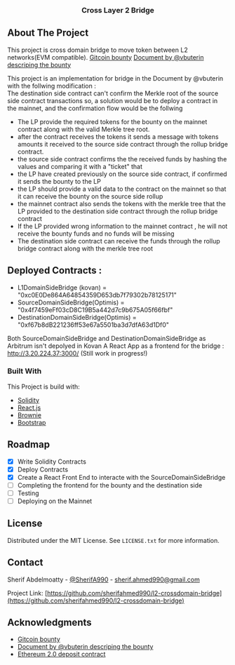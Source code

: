 <!-- PROJECT LOGO -->
<br />
<div align="center">
  <h3 align="center">Cross Layer 2 Bridge</h3>
</div>


<!-- ABOUT THE PROJECT -->
## About The Project

This project is cross domain bridge to move token between L2 networks(EVM compatible).
<a href='https://gitcoin.co/issue/gitcoinco/skunkworks/253/100027342'>Gitcoin bounty</a>
<a href='https://notes.ethereum.org/@vbuterin/cross_layer_2_bridges'>Document by @vbuterin descriping the bounty</a>

This project is an implementation for bridge in the Document by @vbuterin with the follwing modification :<br/>
The destination side contract can't confirm the Merkle root of the source side contract transactions so,
a solution would be to deploy a contract in the mainnet, and the confirmation flow would be the follwing
* The LP provide the required tokens for the bounty on the mainnet contract along with the valid Merkle tree root.
* after the contract receives the tokens it sends a message with tokens amounts it received to the source side contract through the rollup bridge contract. 
* the source side contract confirms the the received funds by hashing the values and comparing it with a "ticket" that
* the LP have created previously on the source side contract, if confirmed it sends the bounty to the LP
* the LP should provide a valid data to the contract on the mainnet so that it can receive the bounty on the source side rollup
* the mainnet contract also sends the tokens with the merkle tree that the LP provided to the destination side contract through the rollup bridge contract
* If the LP provided wrong information to the mainnet contract , he will not receive the bounty funds and no funds will be missing
* The destination side contract can receive the funds through the rollup bridge contract along with the merkle tree root 

## Deployed Contracts :
* L1DomainSideBridge (kovan) = "0xc0E0De864A64854359D653db7f79302b78125171"
* SourceDomainSideBridge(Optimis) = "0x4f7459eFf03cD8C19B5a442d7c9b675A05f66fbf"
* DestinationDomainSideBridge(Optimis) = "0xf67b8dB221236ff53e67a5501ba3d7dfA63d1Df0"

Both SourceDomainSideBridge and DestinationDomainSideBridge as Arbitrum isn't depolyed in Kovan
A React App as a frontend for the bridge : http://3.20.224.37:3000/ (Still work in progress!)

### Built With

This Project is build with:

* [Solidity](soliditylang.org)
* [React.js](https://reactjs.org/)
* [Brownie](https://eth-brownie.readthedocs.io/)
* [Bootstrap](https://getbootstrap.com)

<!-- ROADMAP -->
## Roadmap

- [x] Write Solidity Contracts
- [x] Deploy Contracts
- [x] Create a React Front End to interacte with the SourceDomainSideBridge
- [ ] Completing the frontend for the bounty and the destination side
- [ ] Testing
- [ ] Deploying on the Mainnet

<!-- LICENSE -->
## License

Distributed under the MIT License. See `LICENSE.txt` for more information.

<!-- CONTACT -->
## Contact

Sherif Abdelmoatty - [@SherifA990](https://twitter.com/SherifA990) - sherif.ahmed990@gmail.com

Project Link: [https://github.com/sherifahmed990/l2-crossdomain-bridge](https://github.com/sherifahmed990/l2-crossdomain-bridge)

<!-- ACKNOWLEDGMENTS -->
## Acknowledgments

* <a href='https://gitcoin.co/issue/gitcoinco/skunkworks/253/100027342'>Gitcoin bounty</a>
* <a href='https://notes.ethereum.org/@vbuterin/cross_layer_2_bridges'>Document by @vbuterin descriping the bounty</a>
* <a href='https://etherscan.io/address/0x00000000219ab540356cbb839cbe05303d7705fa'>Ethereum 2.0 deposit contract</a>